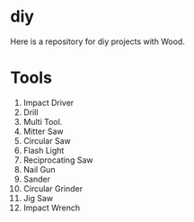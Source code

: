 # diy

Here is a repository for diy projects with Wood. 

# Tools 

1. Impact Driver
2. Drill 
3. Multi Tool. 
4. Mitter Saw 
5. Circular Saw 
6. Flash Light
7. Reciprocating Saw
8. Nail Gun
9. Sander
10. Circular Grinder
11. Jig Saw
12. Impact Wrench


